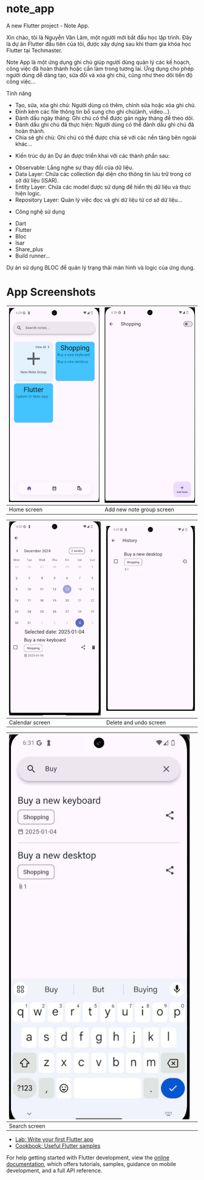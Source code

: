 # note_app

A new Flutter project - Note App.

Xin chào, tôi là Nguyễn Văn Lâm, một người mới bắt đầu học lập trình. Đây là dự án Flutter đầu tiên của tôi, được xây dựng sau khi tham gia khóa học Flutter tại Techmaster.

 Note App là một ứng dụng ghi chú giúp người dùng quản lý các kế hoạch, công việc đã hoàn thành hoặc cần làm trong tương lai.
 Ứng dụng cho phép người dùng dễ dàng tạo, sửa đổi và xóa ghi chú, cũng như theo dõi tiến độ công việc...

Tính năng
+ Tạo, sửa, xóa ghi chú: Người dùng có thêm, chỉnh sửa hoặc xóa ghi chú.
+ Đính kèm các file thông tin bổ sung cho ghi chú(ảnh, video...).
+ Đánh dấu ngày tháng: Ghi chú có thể được gán ngày tháng để theo dõi.
+ Đánh dấu ghi chú đã thực hiện: Người dùng có thể đánh dấu ghi chú đã hoàn thành.
+ Chia sẻ ghi chú: Ghi chú có thể được chia sẻ với các nền tảng bên ngoài khác...

 - Kiến trúc dự án
 Dự án được triển khai với các thành phần sau:
+ Observable: Lắng nghe sự thay đổi của dữ liệu.
+ Data Layer: Chứa các collection đại diện cho thông tin lưu trữ trong cơ sở dữ liệu (ISAR).
+ Entity Layer: Chứa các model được sử dụng để hiển thị dữ liệu và thực hiện logic.
+ Repository Layer: Quản lý việc đọc và ghi dữ liệu từ cơ sở dữ liệu...

 - Công nghệ sử dụng
 + Dart
 + Flutter
 + Bloc
 + Isar
 + Share_plus
 + Build runner...

  Dự án sử dụng BLOC để quản lý trạng thái màn hình và logic của ứng dụng.

# App Screenshots

| ![Home screen](./assets/docs/app_screenshots/home_screen.jpg) | ![Add new note group screen](./assets/docs/app_screenshots/addNewNoteGroup_screen.jpg) |
|---------------------------------------------------------------|-------------------------------------------------------------------|
| Home screen                                                  | Add new note group screen                                         |

| ![Calendar screen](./assets/docs/app_screenshots/calendar_screen.jpg) | ![Delete and undo screen](./assets/docs/app_screenshots/deleteAndUndo_screen.jpg) |
|----------------------------------------------------------------------|--------------------------------------------------------------------|
| Calendar screen                                                     | Delete and undo screen                                             |

| ![Search screen](./assets/docs/app_screenshots/search_screen.jpg) | |
|-----------------------------------------------------------------|-------------------------------------------------------------------|
| Search screen                                                  |                                                                   |


- [Lab: Write your first Flutter app](https://docs.flutter.dev/get-started/codelab)
- [Cookbook: Useful Flutter samples](https://docs.flutter.dev/cookbook)

For help getting started with Flutter development, view the
[online documentation](https://docs.flutter.dev/), which offers tutorials,
samples, guidance on mobile development, and a full API reference.
